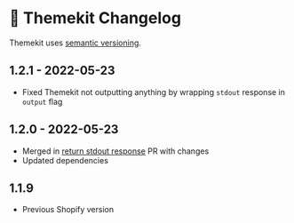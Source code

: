 # 📅 Themekit Changelog

Themekit uses [semantic versioning](https://semver.org/).

## 1.2.1 - 2022-05-23

* Fixed Themekit not outputting anything by wrapping `stdout` response in `output` flag

## 1.2.0 - 2022-05-23

* Merged in [return stdout response](https://github.com/Shopify/node-themekit/pull/98) PR with changes
* Updated dependencies

## 1.1.9

* Previous Shopify version
